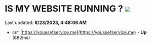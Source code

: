# IS MY WEBSITE RUNNING ? [![](https://img.shields.io/static/v1?label=Sponsor&message=%E2%9D%A4&logo=GitHub&color=%23fe8e86)](https://github.com/sponsors/<username>)

Last updated: **8/23/2023, 4:48:06 AM**

- `GET` [https://youssefservice.me](https://youssefservice.me) - **Up** (682ms)

